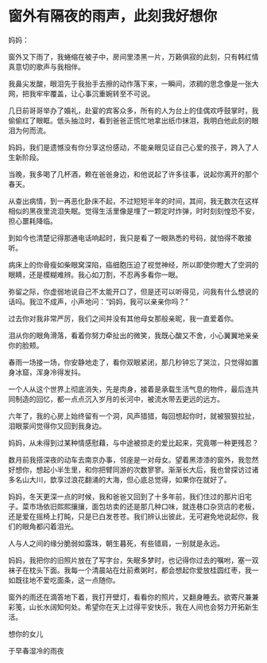 # 窗外有隔夜的雨声，此刻我好想你

妈妈： 

窗外又下雨了，我蜷缩在被子中，房间里漆黑一片，万籁俱寂的此刻，只有韩红情真意切的歌声与我相伴。 

我鼻尖发酸，眼泪先于我抬手去擦的动作落下来，一瞬间，浓稠的思念像是一张大网，把我牢牢覆盖，让心事沉重婉转至不可说。 

几日前哥哥举办了婚礼，赴宴的宾客众多，所有的人为台上的佳偶欢呼鼓掌时，我偷偷红了眼眶。低头抽泣时，看到爸爸正慌忙地拿出纸巾抹泪，我明白他此刻的眼泪为何而流。 

妈妈，我们是遗憾没有你分享这份感动，不能亲眼见证自己心爱的孩子，跨入了人生新阶段。 

当晚，我多喝了几杯酒，赖在爸爸身边，和他说起了许多往事，说起你离开的那个春天。 

从查出病情，到一再恶化卧床不起，不过短短半年的时间，其间，我无数次在这样相似的黑夜里流泪失眠。觉得生活里像是埋了一颗定时炸弹，时时刻刻惶恐不安，担心噩耗降临。 

到如今也清楚记得那通电话响起时，我只是看了一眼熟悉的号码，就怕得不敢接听。 

病床上的你骨瘦如柴眼窝深陷，癌细胞压迫了视觉神经，所以即使你瞪大了空洞的眼睛，还是模糊难辨。我心如刀割，不忍再多看你一眼。 

弥留之际，你虚弱地说自己不太能开口了，但是还可以听得见，问我有什么想说的话吗。我泣不成声，小声地问：“妈妈，我可以亲亲你吗？” 

过去你对我非常严厉，我们之间并没有其他母女那般亲昵，我一直爱着你。 

泪从你的眼角滑落，看着你努力牵扯出的微笑，我既心酸又不舍，小心翼翼地亲亲你的脸颊。 

春雨一场接一场，你安静地走了，看你双眼紧闭，那几秒钟忘了哭泣，只觉得如置身冰窟，浑身冷得发抖。 

一个人从这个世界上彻底消失，先是肉身，接着是承载生活气息的物件，最后连共同制造的回忆，都一点点沉入岁月的长河中，被流水带去更远的远方。 

六年了，我的心房上始终留有一个洞，风声猎猎，每回想起你时，就被狠狠拉扯，泪眼蒙间觉得你又回到我身边。 

妈妈，从未得到过某种情感慰藉，与中途被掠走的爱比起来，究竟哪一种更残忍？ 

数月前我搭深夜的动车去南京办事，邻座是一对母女。望着黑漆漆的窗外，我忽然好想你，想起小半生里，和你把臂同游的次数寥寥。渐渐长大后，我也曾探访过诸多名山大川，歆享过浪花翻涌的大海，但心底总觉得，如果你在就好了。 

妈妈，冬天更深一点的时候，我和爸爸又回到了十多年前，我们住过的那片旧宅子。菜市场依旧熙熙攘攘，面包坊卖的还是那几种口味，就连巷口杂货店的老板，还是爱在摇椅上打盹，只是已白发苍苍。我们辨认出彼此，无可避免地说起你，我们的眼角都闪着泪光。 

人与人之间的缘分脆弱如露珠，朝生暮死，有些错肩，一别就是永远。 

妈妈，我把你的旧照片放在了写字台，失眠多梦时，也记得你过去的嘱咐，塞一双袜子在枕头下面。我每一个清晨站在灶前煮粥时，都会想起你爱放桂圆红枣，我一如既往地不爱吃面条，这一点随你。 

窗外的雨还在滴答地下着，我打开壁灯，看看你的照片，又翻身睡去。欲寄尺兼兼彩笺，山长水阔知何处。希望你在天上过得平安快乐，我在人间也会努力开拓新生活。 

想你的女儿 

于早春湿冷的雨夜
